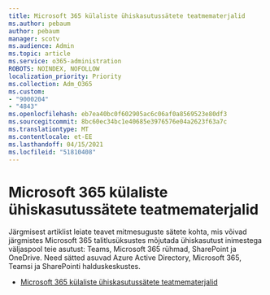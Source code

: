 ```yaml
---
title: Microsoft 365 külaliste ühiskasutussätete teatmematerjalid
ms.author: pebaum
author: pebaum
manager: scotv
ms.audience: Admin
ms.topic: article
ms.service: o365-administration
ROBOTS: NOINDEX, NOFOLLOW
localization_priority: Priority
ms.collection: Adm_O365
ms.custom:
- "9000204"
- "4843"
ms.openlocfilehash: eb7ea40bc0f602905ac6c06af0a8569523e80df3
ms.sourcegitcommit: 8bc60ec34bc1e40685e3976576e04a2623f63a7c
ms.translationtype: MT
ms.contentlocale: et-EE
ms.lasthandoff: 04/15/2021
ms.locfileid: "51810408"
---
```

# <a name="microsoft-365-guest-sharing-settings-reference"></a>Microsoft 365 külaliste ühiskasutussätete teatmematerjalid

Järgmisest artiklist leiate teavet mitmesuguste sätete kohta, mis võivad järgmistes Microsoft 365 talitlusüksustes mõjutada ühiskasutust inimestega väljaspool teie asutust: Teams, Microsoft 365 rühmad, SharePoint ja OneDrive. Need sätted asuvad Azure Active Directory, Microsoft 365, Teamsi ja SharePointi halduskeskustes.

- [Microsoft 365 külaliste ühiskasutussätete teatmematerjalid](https://docs.microsoft.com/microsoft-365/solutions/microsoft-365-guest-settings?view=o365-worldwide)
